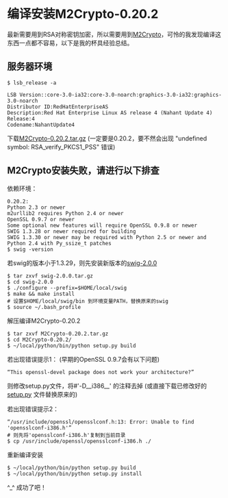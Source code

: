 # 编译安装M2Crypto-0.20.2

最新需要用到RSA对称密钥加密，所以需要用到[M2Crypto](http://chandlerproject.org/Projects/MeTooCrypto#M2Crypto)，可怜的我发现编译这东西一点都不容易，以下是我的杯具经验总结。

## 服务器环境

    $ lsb_release -a
    
    LSB Version::core-3.0-ia32:core-3.0-noarch:graphics-3.0-ia32:graphics-3.0-noarch
    Distributor ID:RedHatEnterpriseAS
    Description:Red Hat Enterprise Linux AS release 4 (Nahant Update 4)
    Release:4
    Codename:NahantUpdate4
    
下载[M2Crypto-0.20.2.tar.gz](http://pypi.python.org/packages/source/M/M2Crypto/M2Crypto-0.20.2.tar.gz#md5=6c24410410d6eb1920ea43f77a93613a) 
(一定要是0.20.2，要不然会出现 "undefined symbol: RSA_verify_PKCS1_PSS" 错误)

## M2Crypto安装失败，请进行以下排查

依赖环境：

    0.20.2:
    Python 2.3 or newer
    m2urllib2 requires Python 2.4 or newer
    OpenSSL 0.9.7 or newer
    Some optional new features will require OpenSSL 0.9.8 or newer
    SWIG 1.3.28 or newer required for building
    SWIG 1.3.30 or newer may be required with Python 2.5 or newer and Python 2.4 with Py_ssize_t patches
    $ swig -version

若swig的版本小于1.3.29，则先安装新版本的[swig-2.0.0](http://prdownloads.sourceforge.net/swig/swig-2.0.0.tar.gz)

    $ tar zxvf swig-2.0.0.tar.gz
    $ cd swig-2.0.0
    $ ./configure --prefix=$HOME/local/swig
    $ make && make install
    # 设置$HOME/local/swig/bin 到环境变量PATH，替换原来的swig
    $ source ~/.bash_profile

解压编译M2Crypto-0.20.2

    $ tar zxvf M2Crypto-0.20.2.tar.gz
    $ cd M2Crypto-0.20.2/
    $ ~/local/python/bin/python setup.py build

若出现错误提示1： (早期的OpenSSL 0.9.7会有以下问题)
    
    “This openssl-devel package does not work your architecture?”

则修改setup.py文件，将#'-D__i386__' 的注释去掉 (或直接下载已修改好的[setup.py](http://files.cnblogs.com/fengmk2/setup.zip) 文件替换原来的)

若出现错误提示2：

    “/usr/include/openssl/opensslconf.h:13: Error: Unable to find 'opensslconf-i386.h'”
    # 则先将'opensslconf-i386.h'复制到当前目录
    $ cp /usr/include/openssl/opensslconf-i386.h ./
 
重新编译安装

    $ ~/local/python/bin/python setup.py build
    $ ~/local/python/bin/python setup.py install
 
^_^ 成功了吧！